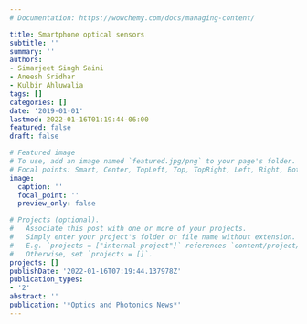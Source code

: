 ```yaml
---
# Documentation: https://wowchemy.com/docs/managing-content/

title: Smartphone optical sensors
subtitle: ''
summary: ''
authors:
- Simarjeet Singh Saini
- Aneesh Sridhar
- Kulbir Ahluwalia
tags: []
categories: []
date: '2019-01-01'
lastmod: 2022-01-16T01:19:44-06:00
featured: false
draft: false

# Featured image
# To use, add an image named `featured.jpg/png` to your page's folder.
# Focal points: Smart, Center, TopLeft, Top, TopRight, Left, Right, BottomLeft, Bottom, BottomRight.
image:
  caption: ''
  focal_point: ''
  preview_only: false

# Projects (optional).
#   Associate this post with one or more of your projects.
#   Simply enter your project's folder or file name without extension.
#   E.g. `projects = ["internal-project"]` references `content/project/deep-learning/index.md`.
#   Otherwise, set `projects = []`.
projects: []
publishDate: '2022-01-16T07:19:44.137978Z'
publication_types:
- '2'
abstract: ''
publication: '*Optics and Photonics News*'
---
```

